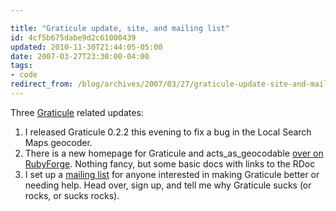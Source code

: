 ```yaml
---

title: "Graticule update, site, and mailing list"
id: 4cf5b675dabe9d2c61000439
updated: 2010-11-30T21:44:05-05:00
date: 2007-03-27T23:30:00-04:00
tags:
- code
redirect_from: /blog/archives/2007/03/27/graticule-update-site-and-mailing-list/
---
```


Three [Graticule](http://graticule.rubyforge.org) related updates:

1.  I released Graticule 0.2.2 this evening to fix a bug in the Local Search Maps geocoder.
2.  There is a new homepage for Graticule and acts\_as\_geocodable [over on RubyForge](http://graticule.rubyforge.org). Nothing fancy, but some basic docs with links to the RDoc
3.  I set up a [mailing list](http://rubyforge.org/mailman/listinfo/graticule-users) for anyone interested in making Graticule better or needing help. Head over, sign up, and tell me why Graticule sucks (or rocks, or sucks rocks).
